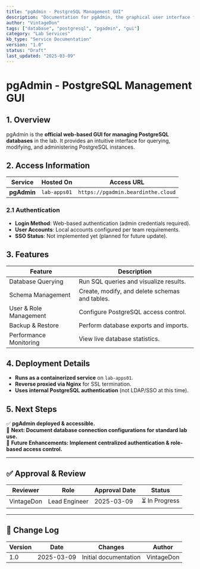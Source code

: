 ```yaml
---
title: "pgAdmin - PostgreSQL Management GUI"
description: "Documentation for pgAdmin, the graphical user interface for PostgreSQL database management."
author: "VintageDon"
tags: ["database", "postgresql", "pgadmin", "gui"]
category: "Lab Services"
kb_type: "Service Documentation"
version: "1.0"
status: "Draft"
last_updated: "2025-03-09"
---
```


# **pgAdmin - PostgreSQL Management GUI**

## **1. Overview**

pgAdmin is the **official web-based GUI for managing PostgreSQL databases** in the lab. It provides an intuitive interface for querying, modifying, and administering PostgreSQL instances.

## **2. Access Information**

| **Service**  | **Hosted On**    | **Access URL**                |
|-------------|-----------------|-------------------------------|
| **pgAdmin** | `lab-apps01`     | `https://pgadmin.beardinthe.cloud`   |

### **2.1 Authentication**

- **Login Method**: Web-based authentication (admin credentials required).
- **User Accounts**: Local accounts configured per team requirements.
- **SSO Status**: Not implemented yet (planned for future update).

## **3. Features**

| **Feature**              | **Description**                                      |
|--------------------------|--------------------------------------------------|
| Database Querying        | Run SQL queries and visualize results.            |
| Schema Management       | Create, modify, and delete schemas and tables.    |
| User & Role Management  | Configure PostgreSQL access control.              |
| Backup & Restore        | Perform database exports and imports.             |
| Performance Monitoring  | View live database statistics.                     |

## **4. Deployment Details**

- **Runs as a containerized service** on `lab-apps01`.
- **Reverse proxied via Nginx** for SSL termination.
- **Uses internal PostgreSQL authentication** (not LDAP/SSO at this time).

## **5. Next Steps**

✅ **pgAdmin deployed & accessible.**  
📌 **Next: Document database connection configurations for standard lab use.**  
📌 **Future Enhancements: Implement centralized authentication & role-based access control.**  

---

## **✅ Approval & Review**

| **Reviewer** | **Role** | **Approval Date** | **Status** |
|-------------|---------|------------------|------------|
| VintageDon | Lead Engineer | 2025-03-09 | ⏳ In Progress |

---

## **📜 Change Log**

| **Version** | **Date** | **Changes** | **Author** |
|------------|---------|-------------|------------|
| 1.0 | 2025-03-09 | Initial documentation | VintageDon |
